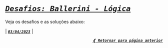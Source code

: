[previous]: https://github.com/dreisss/challenges-ballerini

# [**_`Desafios: Ballerini - Lógica`_**](#desafios-ballerini---lógica)

Veja os desafios e as soluções abaixo:

| [**_`03/04/2023`_**](./04-03-23/) |

<div align="right">

[**_`❰ Retornar para página anterior`_**][previous]

</div>

